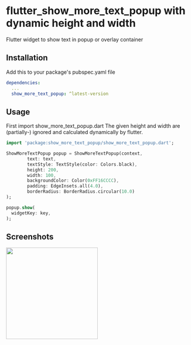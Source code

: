 # flutter_show_more_text_popup with dynamic height and width

Flutter widget to show text in popup or overlay container

## Installation

Add this to your package's pubspec.yaml file

```yaml
dependencies:
  ...
  show_more_text_popup: ^latest-version
```

## Usage
First import show_more_text_popup.dart
The given height and width are (partially-) ignored and calculated dynamically by flutter.

```dart
import 'package:show_more_text_popup/show_more_text_popup.dart';
```


```dart
ShowMoreTextPopup popup = ShowMoreTextPopup(context,
        text: text,
        textStyle: TextStyle(color: Colors.black),
        height: 200,
        width: 100,
        backgroundColor: Color(0xFF16CCCC),
        padding: EdgeInsets.all(4.0),
        borderRadius: BorderRadius.circular(10.0)
);

popup.show(
  widgetKey: key,
);
```

## Screenshots
<img src="https://raw.githubusercontent.com/snj07/flutter_show_more_text_popup/master/screenshots/show_more_text_popup_demo.gif" width="250" />
